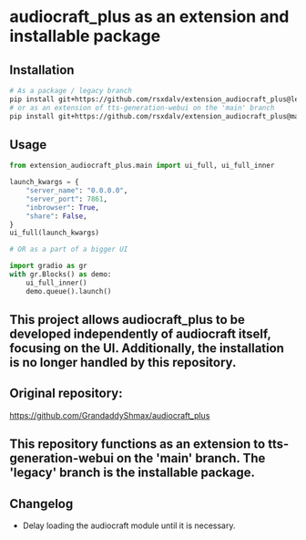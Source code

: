 # audiocraft_plus as an extension and installable package

## Installation

```bash
# As a package / legacy branch
pip install git+https://github.com/rsxdalv/extension_audiocraft_plus@legacy#egg=extension_audiocraft_plus
# or as an extension of tts-generation-webui on the 'main' branch
pip install git+https://github.com/rsxdalv/extension_audiocraft_plus@main#egg=extension_audiocraft_plus
```

## Usage

```python
from extension_audiocraft_plus.main import ui_full, ui_full_inner

launch_kwargs = {
    "server_name": "0.0.0.0",
    "server_port": 7861,
    "inbrowser": True,
    "share": False,
}
ui_full(launch_kwargs)

# OR as a part of a bigger UI

import gradio as gr
with gr.Blocks() as demo:
    ui_full_inner()
    demo.queue().launch()
```

## This project allows audiocraft_plus to be developed independently of audiocraft itself, focusing on the UI. Additionally, the installation is no longer handled by this repository.

## Original repository:
https://github.com/GrandaddyShmax/audiocraft_plus

## This repository functions as an extension to tts-generation-webui on the 'main' branch. The 'legacy' branch is the installable package.


## Changelog

* Delay loading the audiocraft module until it is necessary.
